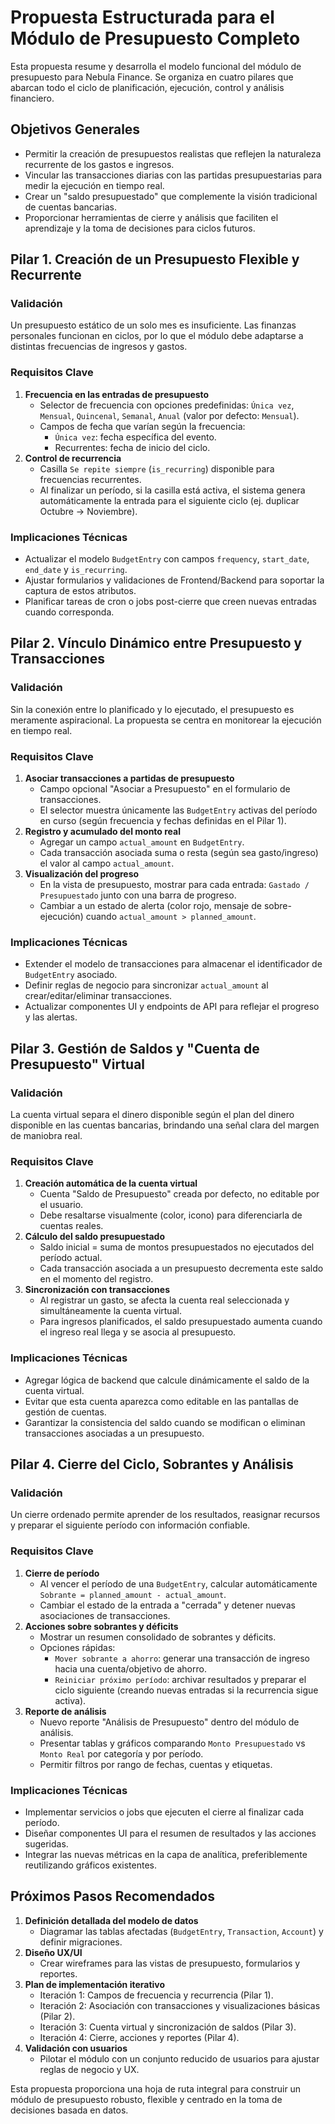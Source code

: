 # Propuesta Estructurada para el Módulo de Presupuesto Completo

Esta propuesta resume y desarrolla el modelo funcional del módulo de presupuesto para Nebula Finance. Se organiza en cuatro pilares que abarcan todo el ciclo de planificación, ejecución, control y análisis financiero.

## Objetivos Generales

- Permitir la creación de presupuestos realistas que reflejen la naturaleza recurrente de los gastos e ingresos.
- Vincular las transacciones diarias con las partidas presupuestarias para medir la ejecución en tiempo real.
- Crear un "saldo presupuestado" que complemente la visión tradicional de cuentas bancarias.
- Proporcionar herramientas de cierre y análisis que faciliten el aprendizaje y la toma de decisiones para ciclos futuros.

## Pilar 1. Creación de un Presupuesto Flexible y Recurrente

### Validación
Un presupuesto estático de un solo mes es insuficiente. Las finanzas personales funcionan en ciclos, por lo que el módulo debe adaptarse a distintas frecuencias de ingresos y gastos.

### Requisitos Clave

1. **Frecuencia en las entradas de presupuesto**
   - Selector de frecuencia con opciones predefinidas: `Única vez`, `Mensual`, `Quincenal`, `Semanal`, `Anual` (valor por defecto: `Mensual`).
   - Campos de fecha que varían según la frecuencia:
     - `Única vez`: fecha específica del evento.
     - Recurrentes: fecha de inicio del ciclo.
2. **Control de recurrencia**
   - Casilla `Se repite siempre` (`is_recurring`) disponible para frecuencias recurrentes.
   - Al finalizar un período, si la casilla está activa, el sistema genera automáticamente la entrada para el siguiente ciclo (ej. duplicar Octubre → Noviembre).

### Implicaciones Técnicas

- Actualizar el modelo `BudgetEntry` con campos `frequency`, `start_date`, `end_date` y `is_recurring`.
- Ajustar formularios y validaciones de Frontend/Backend para soportar la captura de estos atributos.
- Planificar tareas de cron o jobs post-cierre que creen nuevas entradas cuando corresponda.

## Pilar 2. Vínculo Dinámico entre Presupuesto y Transacciones

### Validación
Sin la conexión entre lo planificado y lo ejecutado, el presupuesto es meramente aspiracional. La propuesta se centra en monitorear la ejecución en tiempo real.

### Requisitos Clave

1. **Asociar transacciones a partidas de presupuesto**
   - Campo opcional "Asociar a Presupuesto" en el formulario de transacciones.
   - El selector muestra únicamente las `BudgetEntry` activas del período en curso (según frecuencia y fechas definidas en el Pilar 1).
2. **Registro y acumulado del monto real**
   - Agregar un campo `actual_amount` en `BudgetEntry`.
   - Cada transacción asociada suma o resta (según sea gasto/ingreso) el valor al campo `actual_amount`.
3. **Visualización del progreso**
   - En la vista de presupuesto, mostrar para cada entrada: `Gastado / Presupuestado` junto con una barra de progreso.
   - Cambiar a un estado de alerta (color rojo, mensaje de sobre-ejecución) cuando `actual_amount > planned_amount`.

### Implicaciones Técnicas

- Extender el modelo de transacciones para almacenar el identificador de `BudgetEntry` asociado.
- Definir reglas de negocio para sincronizar `actual_amount` al crear/editar/eliminar transacciones.
- Actualizar componentes UI y endpoints de API para reflejar el progreso y las alertas.

## Pilar 3. Gestión de Saldos y "Cuenta de Presupuesto" Virtual

### Validación
La cuenta virtual separa el dinero disponible según el plan del dinero disponible en las cuentas bancarias, brindando una señal clara del margen de maniobra real.

### Requisitos Clave

1. **Creación automática de la cuenta virtual**
   - Cuenta "Saldo de Presupuesto" creada por defecto, no editable por el usuario.
   - Debe resaltarse visualmente (color, icono) para diferenciarla de cuentas reales.
2. **Cálculo del saldo presupuestado**
   - Saldo inicial = suma de montos presupuestados no ejecutados del período actual.
   - Cada transacción asociada a un presupuesto decrementa este saldo en el momento del registro.
3. **Sincronización con transacciones**
   - Al registrar un gasto, se afecta la cuenta real seleccionada y simultáneamente la cuenta virtual.
   - Para ingresos planificados, el saldo presupuestado aumenta cuando el ingreso real llega y se asocia al presupuesto.

### Implicaciones Técnicas

- Agregar lógica de backend que calcule dinámicamente el saldo de la cuenta virtual.
- Evitar que esta cuenta aparezca como editable en las pantallas de gestión de cuentas.
- Garantizar la consistencia del saldo cuando se modifican o eliminan transacciones asociadas a un presupuesto.

## Pilar 4. Cierre del Ciclo, Sobrantes y Análisis

### Validación
Un cierre ordenado permite aprender de los resultados, reasignar recursos y preparar el siguiente período con información confiable.

### Requisitos Clave

1. **Cierre de período**
   - Al vencer el período de una `BudgetEntry`, calcular automáticamente `Sobrante = planned_amount - actual_amount`.
   - Cambiar el estado de la entrada a "cerrada" y detener nuevas asociaciones de transacciones.
2. **Acciones sobre sobrantes y déficits**
   - Mostrar un resumen consolidado de sobrantes y déficits.
   - Opciones rápidas:
     - `Mover sobrante a ahorro`: generar una transacción de ingreso hacia una cuenta/objetivo de ahorro.
     - `Reiniciar próximo período`: archivar resultados y preparar el ciclo siguiente (creando nuevas entradas si la recurrencia sigue activa).
3. **Reporte de análisis**
   - Nuevo reporte "Análisis de Presupuesto" dentro del módulo de análisis.
   - Presentar tablas y gráficos comparando `Monto Presupuestado` vs `Monto Real` por categoría y por período.
   - Permitir filtros por rango de fechas, cuentas y etiquetas.

### Implicaciones Técnicas

- Implementar servicios o jobs que ejecuten el cierre al finalizar cada período.
- Diseñar componentes UI para el resumen de resultados y las acciones sugeridas.
- Integrar las nuevas métricas en la capa de analítica, preferiblemente reutilizando gráficos existentes.

## Próximos Pasos Recomendados

1. **Definición detallada del modelo de datos**
   - Diagramar las tablas afectadas (`BudgetEntry`, `Transaction`, `Account`) y definir migraciones.
2. **Diseño UX/UI**
   - Crear wireframes para las vistas de presupuesto, formularios y reportes.
3. **Plan de implementación iterativo**
   - Iteración 1: Campos de frecuencia y recurrencia (Pilar 1).
   - Iteración 2: Asociación con transacciones y visualizaciones básicas (Pilar 2).
   - Iteración 3: Cuenta virtual y sincronización de saldos (Pilar 3).
   - Iteración 4: Cierre, acciones y reportes (Pilar 4).
4. **Validación con usuarios**
   - Pilotar el módulo con un conjunto reducido de usuarios para ajustar reglas de negocio y UX.

Esta propuesta proporciona una hoja de ruta integral para construir un módulo de presupuesto robusto, flexible y centrado en la toma de decisiones basada en datos.
